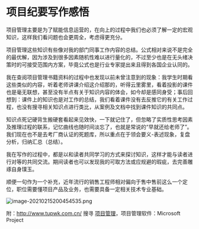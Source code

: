 # 项目纪要写作感悟

项目管理主要是为了赋能信息运营的，在向上的过程中我们也必须了解一定的宏观知识，这样我们看问题也会更周全，考虑得更充分。

项目管理这些知识有些像对我的部门同事工作内容的总结。公式相对来说不是完全的最优解，因为涉及到很多因素随机性难以进行量化的，不过至少也是在无头绪决策时的可接受范围内方案，毕竟公式也是行业专家提出来且得到各国企业认同的。

我在查阅项目管理书籍资料的过程中也发现以前未曾注意到的现象：我学生时期看这些类似的内容，听着老师讲课介绍这介绍那的，听得云里雾里，看着投影的课件也是毫无联想，甚至没有半点有关于知识内容的体会，如今却是感同身受；事后回想到：课件上的知识也是对工作的总结，我们看着课件没有去反推它的有关工作过程，也没有搜寻相关知识点进行类比，从案例及文档中找到课件知识的共同点。

知识点死记硬背生搬硬套看起来见效快，一下就记住了，但忽略了实质性思考因素及推理过程的联系，记忆曲线也随时间淡忘了，也就是常说的“早就还给老师了”。我们现在也不是去考厂商认证的死题库，所以重点在于领会要义-表述现象，复盘分析，归纳汇总（总结）。

我在写作的过程中，都是以和读者共同学习的方式来探讨知识，这样才能与读者进行对等的共同交流。期间读者也可以发现我的可取方法或应规避的瑕疵，去完善雕琢自身璞玉。

顺便一句作为一个补充，近年流行的销售工程师相对偏向于售中售前这么一个定位，职位需要懂项目产品及业务，也需要具备一定相关技术专业基础。

![image-20210215200454535.png](https://i.loli.net/2021/02/15/WUpFSbYy3jId4tm.png)

附：http://www.tupwk.com.cn/ 搜寻 [项目管理](http://down1.tupwk.com.cn/qhwkdownpage/978-7-302-50718-5.rar)，项目管理软件：Microsoft Project

